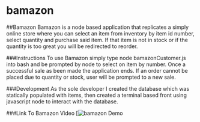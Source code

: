 # bamazon

##Bamazon
Bamazon is a node based application that replicates a simply online store where you can select an item from inventory by item id number, select quantity and purchase said item. If that item is not in stock or if the quantity is too great you will be redirected to reorder.

###Instructions
To use Bamazon simply type node bamazonCustomer.js into bash and be prompted by node to select on item by number.
Once a successful sale as been made the application ends. If an order cannot be placed due to quantity or stock, user will be prompted to a new sale.

###Development
As the sole developer I created the database which was statically populated with items, then created a terminal based front using javascript node to interact with the database.

###Link To Bamazon Video
[![bamazon Demo](https://youtu.be/srVbgeZTg8s "Bamazon Demo")
